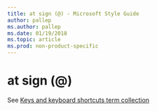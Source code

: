 ```yaml
---
title: at sign (@) - Microsoft Style Guide
author: pallep
ms.author: pallep
ms.date: 01/19/2018
ms.topic: article
ms.prod: non-product-specific
---
```


# at sign (@)

See [Keys and keyboard shortcuts term collection](/a-to-z/term-collections/keys-keyboard-shortcuts.md)
